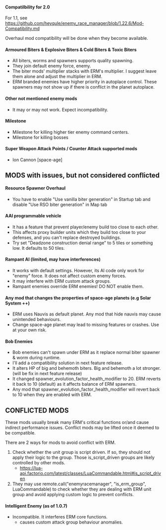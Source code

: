 #### Compatilbility for 2.0

For 1.1, see https://github.com/heyqule/enemy_race_manager/blob/1.22.6/Mod-Compatibility.md

Overhaul mod compatibility will be done when they become available.

#### Armoured Biters & Explosive Biters & Cold Biters & Toxic Biters

- All biters, worms and spawners supports quality spawning.
- They join default enemy force, enemy.
- The biter mods' multiplier stacks with ERM's multiplier. I suggest leave them alone and adjust the multiplier in ERM.
- ERM branded enemies have higher priority in autoplace control.  These spawners may not show up if there is conflict in the planet autoplace.

#### Other not mentioned enemy mods

- It may or may not work. Expect incompatibility.

#### Milestone

- Milestone for killing higher tier enemy command centers.
- Milestone for killing bosses

#### Super Weapon Attack Points / Counter Attack supported mods
- Ion Cannon [space-age]

## MODS with issues, but not considered conflicted
#### Resource Spawner Overhaul
- You have to enable "Use vanilla biter generation" in Startup tab and disable "Use RSO biter generation" in Map tab

#### AAI programmable vehicle

- It has a feature that prevent player/enemy build too close to each other.
- This affects proxy builder units which they build too close to your defenses, and you can't replace destroyed
  buildings.
- Try set "Deadzone construction denial range" to 5 tiles or something low. It defaults to 50 tiles.

#### Rampant AI (limited, may have interferences)
- It works with default settings. However, its AI code only work for "enemy" force. It does not affect custom enemy forces.
- It may interfere with ERM custom attack groups.
- Rampant enemies override ERM enemies! DO NOT enable them.

#### Any mod that changes the properties of space-age planets (e.g Solar System ++)
- ERM uses Nauvis as default planet.  Any mod that hide nauvis may cause unintended behaviours.
- Change space-age planet may lead to missing features or crashes.  Use at your own risk.

#### Bob Enemies
- Bob enemies can't spawn under ERM as it replace normal biter spawner & worm during runtime.
- I'll add a compatibility solution in next feature release. 
- It alters HP of big and behemoth biters.  Big and behemoth a lot stronger. (will be fix in next feature release)
- It changed spawner_evolution_factor_health_modifier to 20. ERM reverts it back to 10 (default) as it affects balance of ERM spawners.
- Any mod that spawner_evolution_factor_health_modifier will revert back to 10 when they are enabled with ERM.

## CONFLICTED MODS
These mods usually break many ERM's critical functions or/and cause indirect performance issues. Conflict mods may be lifted once it deemed to be compatible.

There are 2 ways for mods to avoid conflict with ERM.
1. Check whether the unit group is script driven.  If so, they should not apply their logic to the group.  Those is_script_driven groups are likely controlled by other mods. 
   - https://lua-api.factorio.com/latest/classes/LuaCommandable.html#is_script_driven
2. They may use remote.call("enemyracemanager", "is_erm_group", LuaCommandable) to check whether they are dealing with ERM unit group and avoid applying custom logic to prevent conflicts. 

#### Intelligent Enemy (as of 1.0.7)
- Incompatible.  It interferes ERM core functions.  
  - causes custom attack group behaviour anomalies.
